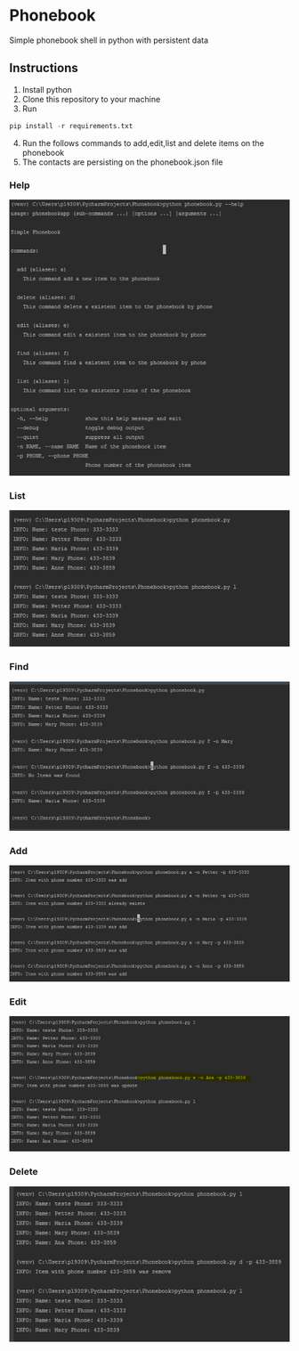 # Phonebook
Simple phonebook shell in python with persistent data

## Instructions

1. Install python
2. Clone this repository to your machine
3. Run 
```python
pip install -r requirements.txt
```
4. Run the follows commands to add,edit,list and delete items on the phonebook
5. The contacts are persisting on the phonebook.json file

### Help
![alt text](screenshots/HELP.PNG "List all possible commands of the application")

### List
![alt text](screenshots/LIST.PNG "List phonebook items example")

### Find
![alt text](screenshots/FIND.PNG "Find phonebook item example")

### Add
![alt text](screenshots/ADD.PNG "Add phonebook item example")

### Edit
![alt text](screenshots/EDIT.PNG "Edit phonebook item example")

### Delete
![alt text](screenshots/DELETE.PNG "Delete phonebook item example")

